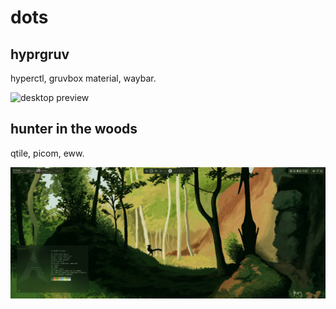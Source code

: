 # dots

## hyprgruv

hyperctl, gruvbox material, waybar.

![desktop preview](previews/hyprgruv.png)

## hunter in the woods
qtile, picom, eww.

![desktop preview](previews/hunter-in-the-woods.png)
